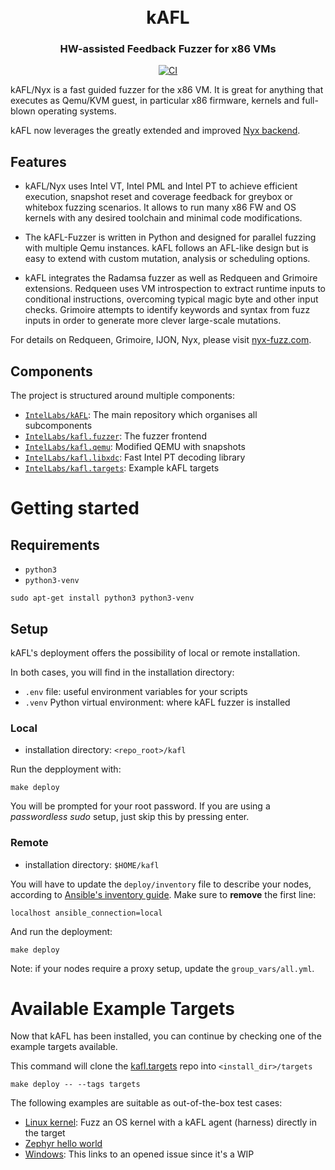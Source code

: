 <h1 align="center">
  <br>kAFL</br>
</h1>

<h3 align="center">
HW-assisted Feedback Fuzzer for x86 VMs
</h3>

<p align="center">
  <a href="https://github.com/IntelLabs/kAFL/actions/workflows/CI.yml">
    <img src="https://github.com/IntelLabs/kAFL/actions/workflows/CI.yml/badge.svg" alt="CI">
  </a>
</p>

kAFL/Nyx is a fast guided fuzzer for the x86 VM. It is great for anything that
executes as Qemu/KVM guest, in particular x86 firmware, kernels and full-blown
operating systems.

kAFL now leverages the greatly extended and improved [Nyx backend](https://nyx-fuzz.com).

## Features

- kAFL/Nyx uses Intel VT, Intel PML and Intel PT to achieve efficient execution,
  snapshot reset and coverage feedback for greybox or whitebox fuzzing scenarios.
  It allows to run many x86 FW and OS kernels with any desired toolchain and
  minimal code modifications.

- The kAFL-Fuzzer is written in Python and designed for parallel fuzzing with
  multiple Qemu instances. kAFL follows an AFL-like design but is easy to
  extend with custom mutation, analysis or scheduling options.

- kAFL integrates the Radamsa fuzzer as well as Redqueen and Grimoire extensions.
  Redqueen uses VM introspection to extract runtime inputs to conditional
  instructions, overcoming typical magic byte and other input checks. Grimoire
  attempts to identify keywords and syntax from fuzz inputs in order to generate
  more clever large-scale mutations.

For details on Redqueen, Grimoire, IJON, Nyx, please visit [nyx-fuzz.com](https://nyx-fuzz.com).

## Components

The project is structured around multiple components:

- [`IntelLabs/kAFL`](https://github.com/IntelLabs/kAFL): The main repository which organises all subcomponents
- [`IntelLabs/kafl.fuzzer`](https://github.com/IntelLabs/kafl.fuzzer): The fuzzer frontend
- [`IntelLabs/kafl.qemu`](https://github.com/IntelLabs/kafl.qemu): Modified QEMU with snapshots
- [`IntelLabs/kafl.libxdc`](https://github.com/IntelLabs/kafl.libxdc): Fast Intel PT decoding library
- [`IntelLabs/kafl.targets`](https://github.com/IntelLabs/kafl.targets): Example kAFL targets


# Getting started

## Requirements

- `python3`
- `python3-venv`

~~~
sudo apt-get install python3 python3-venv
~~~

## Setup

kAFL's deployment offers the possibility of local or remote installation.

In both cases, you will find in the installation directory:
- `.env` file: useful environment variables for your scripts
- `.venv` Python virtual environment: where kAFL fuzzer is installed


### Local

- installation directory: `<repo_root>/kafl`

Run the depployment with:
~~~
make deploy
~~~

You will be prompted for your root password.
If you are using a _passwordless sudo_ setup, just skip this by pressing enter.

### Remote

- installation directory: `$HOME/kafl`

You will have to update the `deploy/inventory` file to describe your nodes, according to [Ansible's inventory guide](https://docs.ansible.com/ansible/latest/user_guide/intro_inventory.html).
Make sure to **remove** the first line:

~~~
localhost ansible_connection=local
~~~

And run the deployment:

~~~
make deploy
~~~

Note: if your nodes require a proxy setup, update the `group_vars/all.yml`.

# Available Example Targets

Now that kAFL has been installed, you can continue by checking one of the example targets available.

This command will clone the [kafl.targets](https://github.com/IntelLabs/kafl.targets) repo into `<install_dir>/targets`

~~~
make deploy -- --tags targets
~~~

The following examples are suitable as out-of-the-box test cases:
- [Linux kernel](https://github.com/IntelLabs/kafl.targets/tree/master/linux-kernel): Fuzz an OS kernel with a kAFL agent (harness) directly in the target
- [Zephyr hello world](https://github.com/IntelLabs/kafl.targets/tree/master/zephyr_x86_32)
- [Windows](https://github.com/IntelLabs/kAFL/issues/53): This links to an opened issue since it's a WIP

